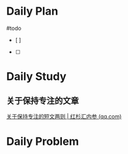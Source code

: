 # Daily Plan
#todo
- [ ] 
- [ ] 
# Daily Study
## 关于保持专注的文章
[关于保持专注的短文两则 | 红杉汇内参 (qq.com)](https://mp.weixin.qq.com/s/uCKPBFWWY3Uq_vjpXX4h2g)
# Daily Problem